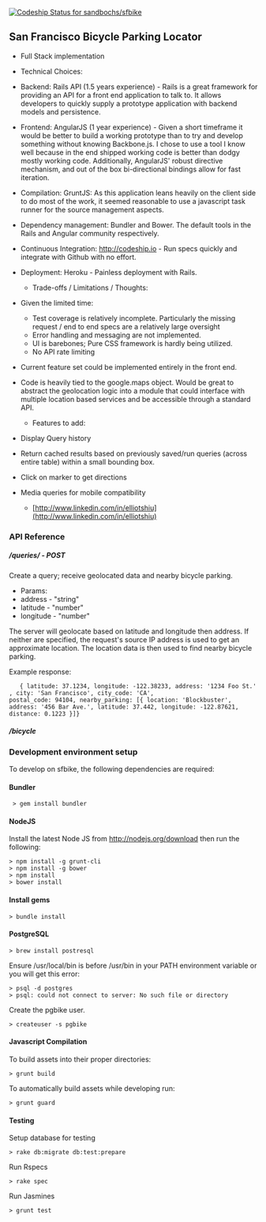 [ ![Codeship Status for sandbochs/sfbike](https://www.codeship.io/projects/f758c4c0-8d8e-0131-79d8-6e593527c391/status?branch=master)](https://www.codeship.io/projects/16035)

## San Francisco Bicycle Parking Locator
   - Full Stack implementation
   - Technical Choices:

- Backend: Rails API (1.5 years experience) - Rails is a great framework for providing an API for a front end application to talk to. It allows developers to quickly supply a prototype application with backend models and persistence.

- Frontend: AngularJS (1 year experience) - Given a short timeframe it would be better to build a working prototype than to try and develop something without knowing Backbone.js. I chose to use a tool I know well because in the end shipped working code is better than dodgy mostly working code. Additionally, AngularJS' robust directive mechanism, and out of the box bi-directional bindings allow for fast iteration.

 - Compilation: GruntJS: As this application leans heavily on the client side to do most of the work, it seemed reasonable to use a javascript task runner for the source management aspects.

 - Dependency management: Bundler and Bower. The default tools in the Rails and Angular community respectively.

 - Continuous Integration: http://codeship.io - Run specs quickly and integrate with Github with no effort.

 - Deployment: Heroku - Painless deployment with Rails.

   - Trade-offs / Limitations / Thoughts:
- Given the limited time:
     - Test coverage is relatively incomplete. Particularly the missing request / end to end specs are a relatively large oversight
     - Error handling and messaging are not implemented.
     - UI is barebones; Pure CSS framework is hardly being utilized.
     - No API rate limiting

- Current feature set could be implemented entirely in the front end.
- Code is heavily tied to the google.maps object. Would be great to abstract the geolocation logic into a module that could interface with multiple location based services and be accessible through a standard API.

   - Features to add:
- Display Query history
- Return cached results based on previously saved/run queries (across entire table) within a small bounding box.
- Click on marker to get directions
- Media queries for mobile compatibility
   - [http://www.linkedin.com/in/elliotshiu](http://www.linkedin.com/in/elliotshiu)

### API Reference

##### /queries/ - POST

Create a query; receive geolocated data and nearby bicycle parking.

 - Params:
  - address - "string"
  - latitude - "number"
  - longitude - "number"

The server will geolocate based on latitude and longitude then address. If neither are specified, the request's source IP address is used to get an approximate location. The location data is then used to find nearby bicycle parking.

Example response:

```
   { latitude: 37.1234, longitude: -122.38233, address: '1234 Foo St.' , city: 'San Francisco', city_code: 'CA',
postal_code: 94104, nearby_parking: [{ location: 'Blockbuster', address: '456 Bar Ave.', latitude: 37.442, longitude: -122.87621, distance: 0.1223 }]}
```

##### /bicycle

### Development environment setup

To develop on sfbike, the following dependencies are required:

#### Bundler
     > gem install bundler

#### NodeJS
Install the latest Node JS from http://nodejs.org/download then run the following:

    > npm install -g grunt-cli
    > npm install -g bower
    > npm install
    > bower install

#### Install gems
    > bundle install

#### PostgreSQL
    > brew install postresql


Ensure /usr/local/bin is before /usr/bin in your PATH environment variable or you will get this error:

    > psql -d postgres
    > psql: could not connect to server: No such file or directory

Create the pgbike user.

    > createuser -s pgbike

#### Javascript Compilation

To build assets into their proper directories:

    > grunt build

To automatically build assets while developing run:

    > grunt guard

#### Testing

Setup database for testing

    > rake db:migrate db:test:prepare

Run Rspecs
   
    > rake spec

Run Jasmines

    > grunt test